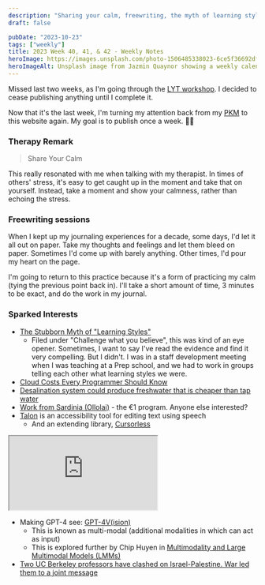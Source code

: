 ```yaml
---
description: "Sharing your calm, freewriting, the myth of learning styles, and dealing with conflict from 2 UC Berkeley professors."
draft: false

pubDate: "2023-10-23"
tags: ["weekly"]
title: 2023 Week 40, 41, & 42 - Weekly Notes
heroImage: https://images.unsplash.com/photo-1506485338023-6ce5f36692df?ixlib=rb-4.0.3&ixid=M3wxMjA3fDB8MHxwaG90by1wYWdlfHx8fGVufDB8fHx8fA%3D%3D&auto=format&fit=crop&w=2370&q=80
heroImageAlt: Unsplash image from Jazmin Quaynor showing a weekly calendar
---
```


Missed last two weeks, as I'm going through the [LYT workshop](https://www.linkingyourthinking.com/). I decided to cease publishing anything until I complete it.

Now that it's the last week, I'm turning my attention back from my [PKM](https://en.wikipedia.org/wiki/Personal_knowledge_management) to this website again. My goal is to publish once a week. 🤞🏼

### Therapy Remark

> Share Your Calm

This really resonated with me when talking with my therapist. In times of others' stress, it's easy to get caught up in the moment and take that on yourself. Instead, take a moment and show your calmness, rather than echoing the stress.

### Freewriting sessions

When I kept up my journaling experiences for a decade, some days, I'd let it all out on paper. Take my thoughts and feelings and let them bleed on paper. Sometimes I'd come up with barely anything. Other times, I'd pour my heart on the page.

I'm going to return to this practice because it's a form of practicing my calm (tying the previous point back in). I'll take a short amount of time, 3 minutes to be exact, and do the work in my journal.

### Sparked Interests

- [The Stubborn Myth of "Learning Styles"](https://www.educationnext.org/stubborn-myth-learning-styles-state-teacher-license-prep-materials-debunked-theory/)
  - Filed under "Challenge what you believe", this was kind of an eye opener. Sometimes, I want to say I've read the evidence and find it very compelling. But I didn't. I was in a staff development meeting when I was teaching at a Prep school, and we had to work in groups telling each other what learning styles we were.
- [Cloud Costs Every Programmer Should Know](https://www.vantage.sh/blog/cloud-costs-every-programmer-should-know?utm_source=tldrnewsletter)
- [Desalination system could produce freshwater that is cheaper than tap water](https://news.mit.edu/2023/desalination-system-could-produce-freshwater-cheaper-0927?utm_source=tldrnewsletter)
- [Work from Sardinia (Ollolai)](https://www.travelandleisure.com/sardinia-rent-free-digital-nomad-visa-7972049) - the €1 program. Anyone else interested?
- [Talon](https://chaosparrot.github.io/talon_practice/) is an accessibility tool for editing text using speech
  - And an extending library, [Cursorless](https://www.cursorless.org/)

<iframe
  class="aspect-video w-full my-2"
  src="https://www.youtube.com/embed/5mAzHGM2M0k"
  title="YouTube video player"
  allow="accelerometer; autoplay; clipboard-write; encrypted-media; gyroscope; picture-in-picture; web-share"
  allowfullscreen></iframe>

- Making GPT-4 see: [GPT-4V(ision)](https://cdn.openai.com/papers/GPTV_System_Card.pdf)
  - This is known as multi-modal (additional modalities in which can act as input)
  - This is explored further by Chip Huyen in [Multimodality and Large Multimodal Models (LMMs)](https://huyenchip.com//2023/10/10/multimodal.html)
- [Two UC Berkeley professors have clashed on Israel-Palestine. War led them to a joint message](https://www.msn.com/en-us/news/world/two-uc-berkeley-professors-have-clashed-on-israel-palestine-war-led-them-to-a-joint-message/ar-AA1ivpHk)
